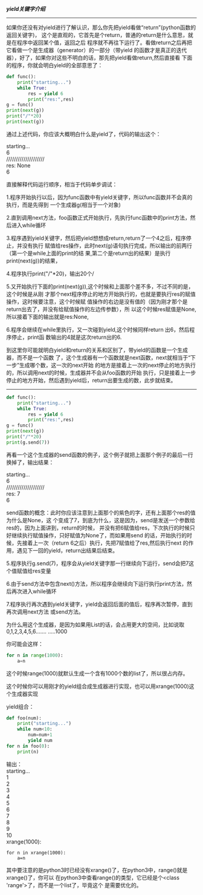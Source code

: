 ___yield关键字介绍___
**************************************
如果你还没有对yield进行了解认识，那么你先把yield看做“return”(python函数的返回关键字)，
这个是直观的，它首先是个return，普通的return是什么意思，就是在程序中返回某个值，返回之后
程序就不再往下运行了。看做return之后再把它看做一个是生成器（generator）的一部分（带yield
的函数才是真正的迭代器），好了，如果你对这些不明白的话，那先把yield看做return,然后直接看
下面的程序，你就会明白yield的全部意思了：
```python
def func():
    print("starting...")
    while True:
        res = yield 6
        print("res:",res)
g = func()
print(next(g))
print("/"*20)
print(next(g))
```
通过上述代码，你应该大概明白什么是yield了，代码的输出这个：

starting...  
6  
////////////////////  
res: None  
6

直接解释代码运行顺序，相当于代码单步调试：

1.程序开始执行以后，因为func函数中有yield关键字，所以func函数并不会真的执行，而是先得到
一个生成器g(相当于一个对象)

2.直到调用next方法，foo函数正式开始执行，先执行func函数中的print方法，然后进入while循环

3.程序遇到yield关键字，然后把yield想想成return,return了一个4之后，程序停止，并没有执行
赋值给res操作，此时next(g)语句执行完成，所以输出的前两行（第一个是while上面的print的结
果,第二个是return出的结果）是执行print(next(g))的结果，

4.程序执行print("/"*20)，输出20个/

5.又开始执行下面的print(next(g)),这个时候和上面那个差不多，不过不同的是，这个时候是从刚
才那个next程序停止的地方开始执行的，也就是要执行res的赋值操作，这时候要注意，这个时候赋
值操作的右边是没有值的（因为刚才那个是return出去了，并没有给赋值操作的左边传参数），所
以这个时候res赋值是None,所以接着下面的输出就是res:None,

6.程序会继续在while里执行，又一次碰到yield,这个时候同样return 出6，然后程序停止，print函
数输出的4就是这次return出的6.

 
到这里你可能就明白yield和return的关系和区别了，带yield的函数是一个生成器，而不是一个函数
了，这个生成器有一个函数就是next函数，next就相当于“下一步”生成哪个数，这一次的next开始
的地方是接着上一次的next停止的地方执行的，所以调用next的时候，生成器并不会从foo函数的开始
执行，只是接着上一步停止的地方开始，然后遇到yield后，return出要生成的数，此步就结束。

****************************************************************************************************************************************
```python
def func():
    print("starting...")
    while True:
        res = yield 6
        print("res:",res)
g = func()
print(next(g))
print("/"*20)
print(g.send(7))
```

再看一个这个生成器的send函数的例子，这个例子就把上面那个例子的最后一行换掉了，输出结果：

starting...  
6  
////////////////////  
res: 7  
6

send函数的概念：此时你应该注意到上面那个的紫色的字，还有上面那个res的值为什么是None，这
个变成了7，到底为什么，这是因为，send是发送一个参数给res的，因为上面讲到，return的时候，
并没有把6赋值给res，下次执行的时候只好继续执行赋值操作，只好赋值为None了，而如果用send
的话，开始执行的时候，先接着上一次（return 6之后）执行，先把7赋值给了res,然后执行next
的作用，遇见下一回的yield，return出结果后结束。

 

5.程序执行g.send(7)，程序会从yield关键字那一行继续向下运行，send会把7这个值赋值给res变量

6.由于send方法中包含next()方法，所以程序会继续向下运行执行print方法，然后再次进入while循环

7.程序执行再次遇到yield关键字，yield会返回后面的值后，程序再次暂停，直到再次调用next方法
或send方法。

为什么用这个生成器，是因为如果用List的话，会占用更大的空间，比如说取0,1,2,3,4,5,6.......
.....1000

你可能会这样：
```python
for n in range(1000):
    a=n
```

这个时候range(1000)就默认生成一个含有1000个数的list了，所以很占内存。

这个时候你可以用刚才的yield组合成生成器进行实现，也可以用xrange(1000)这个生成器实现

yield组合：
```python
def foo(num):
    print("starting...")
    while num<10:
        num=num+1
        yield num
for n in foo(0):
    print(n)
```
输出：  
starting...  
1  
2  
3  
4  
5  
6  
7  
8  
9  
10  
xrange(1000):
```python2
for n in xrange(1000):
    a=n
```
 其中要注意的是python3时已经没有xrange()了，在python3中，range()就是xrange()了，你可以
 在python3中查看range()的类型，它已经是个<class 'range'>了，而不是一个list了，毕竟这个
 是需要优化的。
